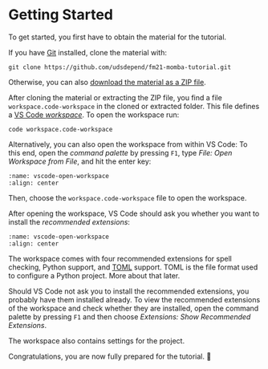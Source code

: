 # Getting Started

To get started, you first have to obtain the material for the tutorial.

If you have [Git](https://git-scm.com) installed, clone the material with:
```
git clone https://github.com/udsdepend/fm21-momba-tutorial.git
```
Otherwise, you can also [download the material as a ZIP file](https://github.com/udsdepend/fm21-momba-tutorial/archive/refs/heads/master.zip).

After cloning the material or extracting the ZIP file, you find a file `workspace.code-workspace` in the cloned or extracted folder.
This file defines a [VS Code *workspace*](https://code.visualstudio.com/docs/editor/workspaces).
To open the workspace run:
```
code workspace.code-workspace
```
Alternatively, you can also open the workspace from within VS Code: To this end, open the *command palette* by pressing `F1`, type *File: Open Workspace from File*, and hit the enter key:

```{image} ./images/vscode-open-workspace.png
:name: vscode-open-workspace
:align: center
```

Then, choose the `workspace.code-workspace` file to open the workspace.

After opening the workspace, VS Code should ask you whether you want to install the *recommended extensions*:

```{image} ./images/vscode-install-extensions.png
:name: vscode-open-workspace
:align: center
```

The workspace comes with four recommended extensions for spell checking, Python support, and [TOML](https://toml.io/en/) support.
TOML is the file format used to configure a Python project.
More about that later.

Should VS Code not ask you to install the recommended extensions, you probably have them installed already.
To view the recommended extensions of the workspace and check whether they are installed, open the command palette by pressing `F1` and then choose *Extensions: Show Recommended Extensions*.

The workspace also contains settings for the project.

Congratulations, you are now fully prepared for the tutorial. 🎉

